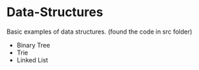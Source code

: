 # Data-Structures
Basic examples of data structures. (found the code in src folder)

- Binary Tree
- Trie
- Linked List
